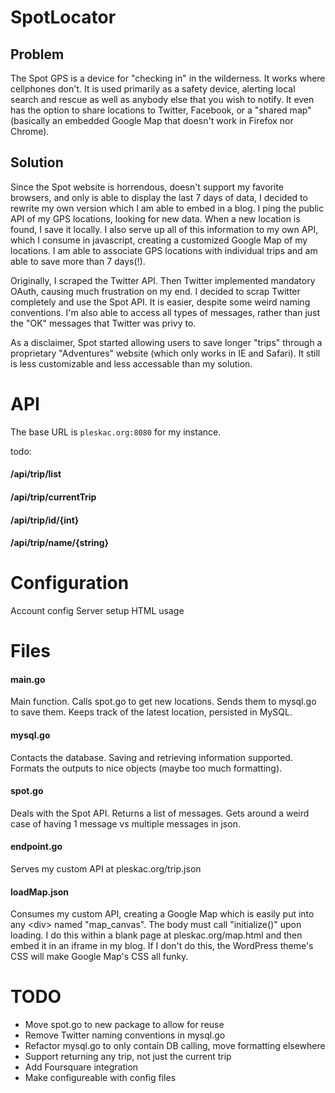 # SpotLocator #

## Problem ##
The Spot GPS is a device for "checking in" in the wilderness. It works where cellphones don't. It is used primarily as a safety device, alerting local search and rescue as well as anybody else that you wish to notify. It even has the option to share locations to Twitter, Facebook, or a "shared map" (basically an embedded Google Map that doesn't work in Firefox nor Chrome).

## Solution ##
Since the Spot website is horrendous, doesn't support my favorite browsers, and only is able to display the last 7 days of data, I decided to rewrite my own version which I am able to embed in a blog. I ping the public API of my GPS locations, looking for new data. When a new location is found, I save it locally. I also serve up all of this information to my own API, which I consume in javascript, creating a customized Google Map of my locations. I am able to associate GPS locations with individual trips and am able to save more than 7 days(!).

Originally, I scraped the Twitter API. Then Twitter implemented mandatory OAuth, causing much frustration on my end. I decided to scrap Twitter completely and use the Spot API. It is easier, despite some weird naming conventions. I'm also able to access all types of messages, rather than just the "OK" messages that Twitter was privy to.

As a disclaimer, Spot started allowing users to save longer "trips" through a proprietary "Adventures" website (which only works in IE and Safari). It still is less customizable and less accessable than my solution.

# API #
The base URL is ```pleskac.org:8080``` for my instance.

todo:
#### /api/trip/list ####
#### /api/trip/currentTrip ####
#### /api/trip/id/{int} ####
#### /api/trip/name/{string} ####

# Configuration #
Account config
Server setup
HTML usage

# Files #

#### main.go ####
Main function. Calls spot.go to get new locations. Sends them to mysql.go to save them. Keeps track of the latest location, persisted in MySQL.

#### mysql.go ####
Contacts the database. Saving and retrieving information supported. Formats the outputs to nice objects (maybe too much formatting).

#### spot.go ####
Deals with the Spot API. Returns a list of messages. Gets around a weird case of having 1 message vs multiple messages in json.

#### endpoint.go ####
Serves my custom API at pleskac.org/trip.json

#### loadMap.json ####
Consumes my custom API, creating a Google Map which is easily put into any \<div> named "map_canvas". The body must call "initialize()" upon loading. I do this within a blank page at pleskac.org/map.html and then embed it in an iframe in my blog. If I don't do this, the WordPress theme's CSS will make Google Map's CSS all funky.

# TODO #
* Move spot.go to new package to allow for reuse
* Remove Twitter naming conventions in mysql.go
* Refactor mysql.go to only contain DB calling, move formatting elsewhere
* Support returning any trip, not just the current trip
* Add Foursquare integration
* Make configureable with config files